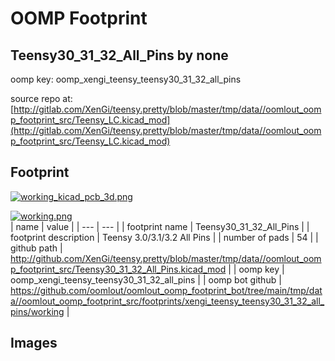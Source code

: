 # OOMP Footprint  
## Teensy30_31_32_All_Pins  by none  
  
oomp key: oomp_xengi_teensy_teensy30_31_32_all_pins  
  
source repo at: [http://gitlab.com/XenGi/teensy.pretty/blob/master/tmp/data//oomlout_oomp_footprint_src/Teensy_LC.kicad_mod](http://gitlab.com/XenGi/teensy.pretty/blob/master/tmp/data//oomlout_oomp_footprint_src/Teensy_LC.kicad_mod)  
## Footprint  
  
[![working_kicad_pcb_3d.png](working_kicad_pcb_3d_600.png)](working_kicad_pcb_3d.png)  
  
[![working.png](working_600.png)](working.png)  
| name | value | 
| --- | --- | 
| footprint name | Teensy30_31_32_All_Pins | 
| footprint description | Teensy 3.0/3.1/3.2 All Pins | 
| number of pads | 54 | 
| github path | http://github.com/XenGi/teensy.pretty/blob/master/tmp/data//oomlout_oomp_footprint_src/Teensy30_31_32_All_Pins.kicad_mod | 
| oomp key | oomp_xengi_teensy_teensy30_31_32_all_pins | 
| oomp bot github | https://github.com/oomlout/oomlout_oomp_footprint_bot/tree/main/tmp/data//oomlout_oomp_footprint_src/footprints/xengi_teensy_teensy30_31_32_all_pins/working | 
## Images  
